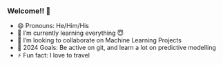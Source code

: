 ### Welcome!! 👋

- 😄 Pronouns: He/Him/His
- 🌱 I’m currently learning everything :innocent:
- 👯 I’m looking to collaborate on Machine Learning Projects
- 🥅 2024 Goals: Be active on git, and learn a lot on predictive modelling
- ⚡ Fun fact: I love to travel

